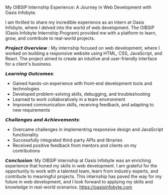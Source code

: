 My OIBSIP Internship Experience: 
A Journey in Web Development with Oasis Infobyte. 


I am thrilled to share my incredible experience as an intern at Oasis Infobyte, where I delved into the world of web development. The OIBSIP (Oasis Infobyte Internship Program) provided me with a platform to learn, grow, and contribute to real-world projects.

𝙋𝙧𝙤𝙟𝙚𝙘𝙩 𝙊𝙫𝙚𝙧𝙫𝙞𝙚𝙬 :
My internship focused on web development, where I worked on building a responsive website using HTML, CSS, JavaScript, and React. The project aimed to create an intuitive and user-friendly interface for a client's business.

𝙇𝙚𝙖𝙧𝙣𝙞𝙣𝙜 𝙊𝙪𝙩𝙘𝙤𝙢𝙚𝙨:

- Gained hands-on experience with front-end development tools and technologies
- Developed problem-solving skills, debugging, and troubleshooting
- Learned to work collaboratively in a team environment
- Improved communication skills, receiving feedback, and adapting to new requirements

𝘾𝙝𝙖𝙡𝙡𝙚𝙣𝙜𝙚𝙨 𝙖𝙣𝙙 𝘼𝙘𝙝𝙞𝙚𝙫𝙚𝙢𝙚𝙣𝙩𝙨:

- Overcame challenges in implementing responsive design and JavaScript functionality
- Successfully integrated third-party APIs and libraries
- Received positive feedback from mentors and clients on my contributions

𝘾𝙤𝙣𝙘𝙡𝙪𝙨𝙞𝙤𝙣:
My OIBSIP internship at Oasis Infobyte was an enriching experience that honed my skills in web development. I am grateful for the opportunity to work with a talented team, learn from industry experts, and contribute to meaningful projects. This internship has paved the way for my future in web development, and I look forward to applying my skills and knowledge in real-world scenarios.
https://oasisinfobyte.com
